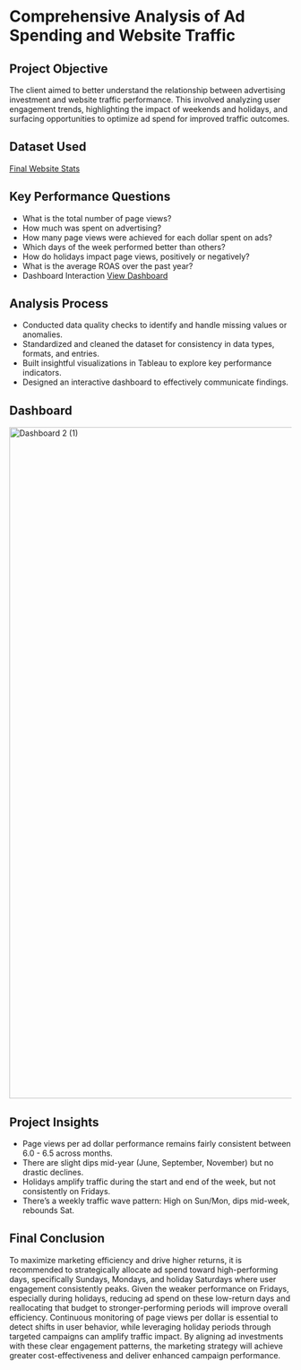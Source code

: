 # Comprehensive Analysis of Ad Spending and Website Traffic

## Project Objective
The client aimed to better understand the relationship between advertising investment and website traffic performance. This involved analyzing user engagement trends, highlighting the impact of weekends and holidays, and surfacing opportunities to optimize ad spend for improved traffic outcomes.

## Dataset Used
[Final Website Stats](https://github.com/LeviAdamMiller/Ad-Spending-and-Traffic-Trends/blob/main/final_website_stats.xlsx)

## Key Performance Questions
- What is the total number of page views?
- How much was spent on advertising?
- How many page views were achieved for each dollar spent on ads?
- Which days of the week performed better than others?
- How do holidays impact page views, positively or negatively? 
- What is the average ROAS over the past year?
- Dashboard Interaction [View Dashboard](https://public.tableau.com/views/ROASbardashdash2/Dashboard2?:language=en-US&:sid=&:redirect=auth&:display_count=n&:origin=viz_share_link)

 ## Analysis Process
- Conducted data quality checks to identify and handle missing values or anomalies.
- Standardized and cleaned the dataset for consistency in data types, formats, and entries.
- Built insightful visualizations in Tableau to explore key performance indicators.
- Designed an interactive dashboard to effectively communicate findings.

## Dashboard 
<img width="2282" height="1198" alt="Dashboard 2 (1)" src="https://github.com/user-attachments/assets/e2b1a26b-8f35-487d-a50d-8c6fd0bba77e" />

## Project Insights
-  Page views per ad dollar performance remains fairly consistent between 6.0 - 6.5 across months.
-  There are slight dips mid-year (June, September, November) but no drastic declines.
-  Holidays amplify traffic during the start and end of the week, but not consistently on Fridays.
-  There’s a weekly traffic wave pattern: High on Sun/Mon, dips mid-week, rebounds Sat.

## Final Conclusion
To maximize marketing efficiency and drive higher returns, it is recommended to strategically allocate ad spend toward high-performing days, specifically Sundays, Mondays, and holiday Saturdays where user engagement consistently peaks. Given the weaker performance on Fridays, especially during holidays, reducing ad spend on these low-return days and reallocating that budget to stronger-performing periods will improve overall efficiency. Continuous monitoring of page views per dollar is essential to detect shifts in user behavior, while leveraging holiday periods through targeted campaigns can amplify traffic impact. By aligning ad investments with these clear engagement patterns, the marketing strategy will achieve greater cost-effectiveness and deliver enhanced campaign performance.
